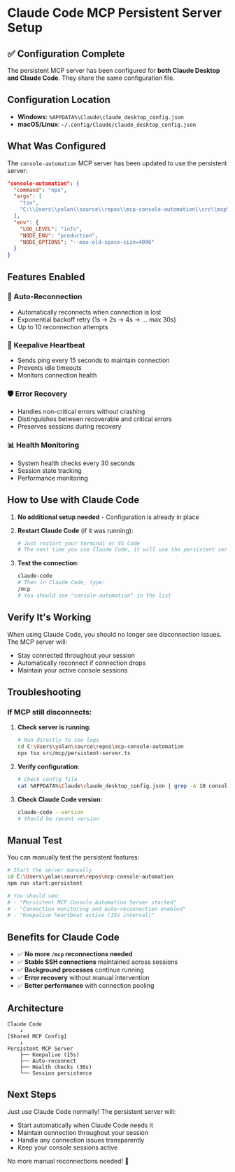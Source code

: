# Claude Code MCP Persistent Server Setup

## ✅ Configuration Complete

The persistent MCP server has been configured for **both Claude Desktop and Claude Code**. They share the same configuration file.

## Configuration Location
- **Windows**: `%APPDATA%\Claude\claude_desktop_config.json`
- **macOS/Linux**: `~/.config/Claude/claude_desktop_config.json`

## What Was Configured

The `console-automation` MCP server has been updated to use the persistent server:

```json
"console-automation": {
  "command": "npx",
  "args": [
    "tsx",
    "C:\\Users\\yolan\\source\\repos\\mcp-console-automation\\src\\mcp\\persistent-server.ts"
  ],
  "env": {
    "LOG_LEVEL": "info",
    "NODE_ENV": "production",
    "NODE_OPTIONS": "--max-old-space-size=4096"
  }
}
```

## Features Enabled

### 🔄 Auto-Reconnection
- Automatically reconnects when connection is lost
- Exponential backoff retry (1s → 2s → 4s → ... max 30s)
- Up to 10 reconnection attempts

### 💓 Keepalive Heartbeat
- Sends ping every 15 seconds to maintain connection
- Prevents idle timeouts
- Monitors connection health

### 🛡️ Error Recovery
- Handles non-critical errors without crashing
- Distinguishes between recoverable and critical errors
- Preserves sessions during recovery

### 📊 Health Monitoring
- System health checks every 30 seconds
- Session state tracking
- Performance monitoring

## How to Use with Claude Code

1. **No additional setup needed** - Configuration is already in place

2. **Restart Claude Code** (if it was running):
   ```bash
   # Just restart your terminal or VS Code
   # The next time you use Claude Code, it will use the persistent server
   ```

3. **Test the connection**:
   ```bash
   claude-code
   # Then in Claude Code, type:
   /mcp
   # You should see "console-automation" in the list
   ```

## Verify It's Working

When using Claude Code, you should no longer see disconnection issues. The MCP server will:
- Stay connected throughout your session
- Automatically reconnect if connection drops
- Maintain your active console sessions

## Troubleshooting

### If MCP still disconnects:

1. **Check server is running**:
   ```bash
   # Run directly to see logs
   cd C:\Users\yolan\source\repos\mcp-console-automation
   npx tsx src/mcp/persistent-server.ts
   ```

2. **Verify configuration**:
   ```bash
   # Check config file
   cat %APPDATA%\Claude\claude_desktop_config.json | grep -A 10 console-automation
   ```

3. **Check Claude Code version**:
   ```bash
   claude-code --version
   # Should be recent version
   ```

## Manual Test

You can manually test the persistent features:

```bash
# Start the server manually
cd C:\Users\yolan\source\repos\mcp-console-automation
npm run start:persistent

# You should see:
# - "Persistent MCP Console Automation Server started"
# - "Connection monitoring and auto-reconnection enabled"
# - "Keepalive heartbeat active (15s interval)"
```

## Benefits for Claude Code

- ✅ **No more `/mcp` reconnections needed**
- ✅ **Stable SSH connections** maintained across sessions
- ✅ **Background processes** continue running
- ✅ **Error recovery** without manual intervention
- ✅ **Better performance** with connection pooling

## Architecture

```
Claude Code
    ↓
[Shared MCP Config]
    ↓
Persistent MCP Server
    ├── Keepalive (15s)
    ├── Auto-reconnect
    ├── Health checks (30s)
    └── Session persistence
```

## Next Steps

Just use Claude Code normally! The persistent server will:
- Start automatically when Claude Code needs it
- Maintain connection throughout your session
- Handle any connection issues transparently
- Keep your console sessions active

No more manual reconnections needed! 🎉